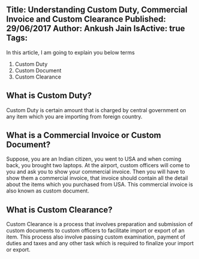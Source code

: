 Title: Understanding Custom Duty, Commercial Invoice and Custom Clearance
Published: 29/06/2017
Author: Ankush Jain
IsActive: true
Tags:
---
In this article, I am going to explain you below terms

1.  Custom Duty
2.  Custom Document
3.  Custom Clearance

## What is Custom Duty?
Custom Duty is certain amount that is charged by central government on any item which you are importing from foreign country. 

## What is a Commercial Invoice or Custom Document?
Suppose, you are an Indian citizen, you went to USA and when coming back, you brought two laptops. At the airport, custom officers will come to you and ask you to show your commercial invoice. Then you will have to show them a commercial invoice, that invoice should contain all the detail about the items which you purchased from USA. This commercial invoice is also known as custom document. 

## What is Custom Clearance?
Custom Clearance is a process that involves preparation and submission of custom documents to custom officers to facilitate import or export of an item. This process also involve passing custom examination, payment of duties and taxes and any other task which is required to finalize your import or export.